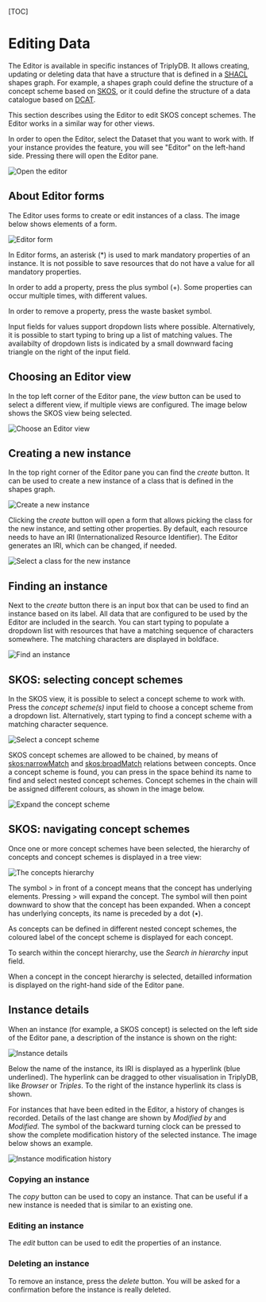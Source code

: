 [TOC]

# Editing Data

The Editor is available in specific instances of TriplyDB. It allows creating, updating or deleting data that have a structure that is defined in a [SHACL](https://www.w3.org/TR/shacl/) shapes graph. For example, a shapes graph could define the structure of a concept scheme based on [SKOS](https://www.w3.org/TR/skos-primer/), or it could define the structure of a data catalogue based on [DCAT](https://www.w3.org/TR/vocab-dcat-3/). 

This section describes using the Editor to edit SKOS concept schemes. The Editor works in a similar way for other views.

In order to open the Editor, select the Dataset that you want to work with. If your instance provides the feature, you will see "Editor" on the left-hand side. Pressing there will open the Editor pane.

![Open the editor](../../assets/editor-open.png)

## About Editor forms

The Editor uses forms to create or edit instances of a class. The image below shows elements of a form.

![Editor form](../../assets/editor-form.png)

In Editor forms, an asterisk (*) is used to mark mandatory properties of an instance. It is not possible to save resources that do not have a value for all mandatory properties.

In order to add a property, press the  plus symbol (+). Some properties can occur multiple times, with different values.

In order to remove a property, press the waste basket symbol.

Input fields for values support dropdown lists where possible. Alternatively, it is possible to start typing to bring up a list of matching values. The availabilty of dropdown lists is indicated by a small downward facing triangle on the right of the input field.

## Choosing an Editor view

In the top left corner of the Editor pane, the _view_ button can be used to select a different view, if multiple views are configured. The image below shows the SKOS view being selected.

![Choose an Editor view](../../assets/editor-view-skos.png)

## Creating a new instance
In the top right corner of the Editor pane you can find the _create_ button. It can be used to create a new instance of a class that is defined in the shapes graph.

![Create a new instance](../../assets/editor-create.png)

Clicking the _create_ button will open a form that allows picking the class for the new instance, and setting other properties. By default, each resource needs to have an IRI (Internationalized Resource Identifier). The Editor generates an IRI, which can be changed, if needed.

![Select a class for the new instance](../../assets/editor-new-instance.png)

## Finding an instance

Next to the _create_ button there is an input box that can be used to find an instance based on its label. All data that are configured to be used by the Editor are included in the search. You can start typing to populate a dropdown list with resources that have a matching sequence of characters somewhere. The matching characters are displayed in boldface.

![Find an instance](../../assets/editor-find.png)

## SKOS: selecting concept schemes

In the SKOS view, it is possible to select a concept scheme to work with. Press the _concept scheme(s)_ input field to choose a concept scheme from a dropdown list. Alternatively, start typing to find a concept scheme with a matching character sequence.

![Select a concept scheme](../../assets/editor-select-concept-scheme.png)

SKOS concept schemes are allowed to be chained, by means of [skos:narrowMatch](https://www.w3.org/2009/08/skos-reference/skos.html#narrowMatch) and [skos:broadMatch](https://www.w3.org/2009/08/skos-reference/skos.html#broadMatch) relations between concepts. Once a concept scheme is found, you can press in the space behind its name to find and select nested concept schemes. Concept schemes in the chain will be assigned different colours, as shown in the image below.

![Expand the concept scheme](../../assets/editor-chained-concept-schemes.png)

## SKOS: navigating concept schemes

Once one or more concept schemes have been selected, the hierarchy of concepts and concept schemes is displayed in a tree view:

![The concepts hierarchy](../../assets/editor-concept-tree.png)

The symbol > in front of a concept means that the concept has underlying elements. Pressing > will expand the concept. The symbol will then point downward to show that the concept has been expanded. When a concept has underlying concepts, its name is preceded by a dot (•).

As concepts can be defined in different nested concept schemes, the coloured label of the concept scheme is displayed for each concept.

To search within the concept hierarchy, use the _Search in hierarchy_ input field.

When a concept in the concept hierarchy is selected, detailled information is displayed on the right-hand side of the Editor pane.

## Instance details

When an instance (for example, a SKOS concept) is selected on the left side of the Editor pane, a description of the instance is shown on the right:

![Instance details](../../assets/editor-instance-details.png)

Below the name of the instance, its IRI is displayed as a hyperlink (blue underlined). The hyperlink can be dragged to other visualisation in TriplyDB, like _Browser_ or _Triples_. To the right of the instance hyperlink its class is shown.

For instances that have been edited in the Editor, a history of changes is recorded. Details of the last change are shown by _Modified by_ and
_Modified_. The symbol of the backward turning clock can be pressed to show the complete modification history of the selected instance. The image below shows an example.

![Instance modification history](../../assets/editor-history.png)

### Copying an instance

The _copy_ button can be used to copy an instance. That can be useful if a new instance is needed that is similar to an existing one.

### Editing an instance

The _edit_ button can be used to edit the properties of an instance.

### Deleting an instance

To remove an instance, press the _delete_ button. You will be asked for a confirmation before the instance is really deleted.


